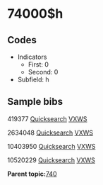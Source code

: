 # 74000$h

## Codes

-   Indicators
    -   First: 0
    -   Second: 0
-   Subfield: h

## Sample bibs

419377 [Quicksearch](https://search.library.yale.edu/catalog/419377) [VXWS](http://prodorbis.library.yale.edu:7014/vxws/GetHoldingsService?bibId=419377)

2634048 [Quicksearch](https://search.library.yale.edu/catalog/2634048) [VXWS](http://prodorbis.library.yale.edu:7014/vxws/GetHoldingsService?bibId=2634048)

10403950 [Quicksearch](https://search.library.yale.edu/catalog/10403950) [VXWS](http://prodorbis.library.yale.edu:7014/vxws/GetHoldingsService?bibId=10403950)

10520229 [Quicksearch](https://search.library.yale.edu/catalog/10520229) [VXWS](http://prodorbis.library.yale.edu:7014/vxws/GetHoldingsService?bibId=10520229)

**Parent topic:**[740](../../tags/740/740.md)

